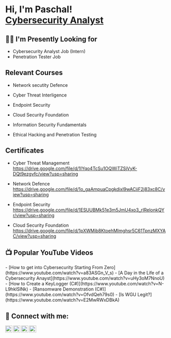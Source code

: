 <h1>Hi, I'm Paschal! <br/><a href="[https://www.linkedin.com/in/paschal-ezebuike-062109244/)">Cybersecurity Analyst</a>
<h2>👨‍💻 I'm Presently Looking for</h2>

- <a>Cybersecurity Analyst Job (Intern)</a> <br>
- Penetration Tester Job

<h2>Relevant Courses</h2>

- Network secutity Defence <br>

- Cyber Threat Interligence
- Endpoint Security
- Cloud Security Foundation
- Information Security Fundamentals
- Ethical Hacking and Penetration Testing

<h2>Certificates</h2>

- Cyber Threat Management <br>
<ref>https://drive.google.com/file/d/1IYqo4TcSu1OQWiTZSjVyK-DQt9ezgvfc/view?usp=sharing</ref> <br>

- Network Defence <br>
<ref>https://drive.google.com/file/d/1o_gaAmpuaCpgkdixl9wACiiF2j83xc8C/view?usp=sharing</ref>
- Endpoint Security <br>
<ref>https://drive.google.com/file/d/1ESUUBMk51e3m5JmU4xo3_rIRelonkQYr/view?usp=sharing</ref>
- Cloud Security Foundation <br>
<ref>https://drive.google.com/file/d/1pXWMib8KtoehMImghsr5C61TpnzMXYAC/view?usp=sharing</ref>
<h2>📺 Popular YouTube Videos</h2>
- [How to get into Cybersecurity Starting From Zero](https://www.youtube.com/watch?v=a83ASGn_V_s)
- [A Day in the Life of a Cybersecurity Anayst](https://www.youtube.com/watch?v=uHy3oM7NnoU)
- [How to Create a KeyLogger (C#)](https://www.youtube.com/watch?v=N-L9hklSlNk)
- [Ransomware Demonstration (C#)](https://www.youtube.com/watch?v=OfvdQeh79s0)
- [Is WGU Legit?](https://www.youtube.com/watch?v=E2MwRWxDBkA)

<h2> 🤳 Connect with me:</h2>

[<img align="left" alt="JoshMadakor | YouTube" width="22px" src="https://cdn.jsdelivr.net/npm/simple-icons@v3/icons/youtube.svg" />][youtube]
[<img align="left" alt="JoshMadakor | Twitter" width="22px" src="https://cdn.jsdelivr.net/npm/simple-icons@v3/icons/twitter.svg" />][twitter]
[<img align="left" alt="JoshMadakor | LinkedIn" width="22px" src="https://cdn.jsdelivr.net/npm/simple-icons@v3/icons/linkedin.svg" />][linkedin]
[<img align="left" alt="JoshMadakor | Instagram" width="22px" src="https://cdn.jsdelivr.net/npm/simple-icons@v3/icons/instagram.svg" />][instagram]

[twitter]: https://twitter.com/joshmadakor
[youtube]: https://www.youtube.com/c/joshmadakor
[instagram]: https://www.instagram.com/joshmadakor/
[linkedin]: https://linkedin.com/in/joshmadakor

<!--
**joshmadakor1/joshmadakor1** is a ✨ _special_ ✨ repository because its `README.md` (this file) appears on your GitHub profile.

Here are some ideas to get you started:

- 🔭 I’m currently working on ...
- 🌱 I’m currently learning ...
- 👯 I’m looking to collaborate on ...
- 🤔 I’m looking for help with ...
- 💬 Ask me about ...
- 📫 How to reach me: ...
- 😄 Pronouns: ...
- ⚡ Fun fact: ...
-->
